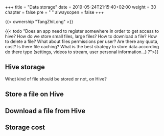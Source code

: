 +++
title = "Data storage"
date = 2019-05-24T21:15:40+02:00
weight = 30
chapter = false
pre = "<i class='fa ela-page'></i> "
alwaysopen = false
+++

{{< ownership "TangZhiLong" >}}

{{< todo "Does an app need to register somewhere in order to get access to hive? How do we store small files, large files? How to download a file? How to delete a file? What about files permissions per user? Are there any quota, cost? Is there file caching? What is the best strategy to store data according do there type (settings, videos to stream, user personal information...) ?">}}

## Hive storage

Whqt kind of file should be stored or not, on Hive?

## Store a file on Hive

## Download a file from Hive

## Storage cost